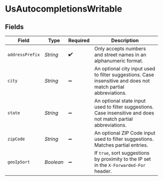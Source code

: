 # UsAutocompletionsWritable


## Fields

| Field                                                                                                           | Type                                                                                                            | Required                                                                                                        | Description                                                                                                     |
| --------------------------------------------------------------------------------------------------------------- | --------------------------------------------------------------------------------------------------------------- | --------------------------------------------------------------------------------------------------------------- | --------------------------------------------------------------------------------------------------------------- |
| `addressPrefix`                                                                                                 | *String*                                                                                                        | :heavy_check_mark:                                                                                              | Only accepts numbers and street names in an alphanumeric format.<br/>                                           |
| `city`                                                                                                          | *String*                                                                                                        | :heavy_minus_sign:                                                                                              | An optional city input used to filter suggestions. Case insensitive and does not match partial abbreviations.<br/> |
| `state`                                                                                                         | *String*                                                                                                        | :heavy_minus_sign:                                                                                              | An optional state input used to filter suggestions. Case insensitive and does not match partial abbreviations.<br/> |
| `zipCode`                                                                                                       | *String*                                                                                                        | :heavy_minus_sign:                                                                                              | An optional ZIP Code input used to filter suggestions. Matches partial entries.<br/>                            |
| `geoIpSort`                                                                                                     | *Boolean*                                                                                                       | :heavy_minus_sign:                                                                                              | If `true`, sort suggestions by proximity to the IP set in the `X-Forwarded-For` header.<br/>                    |